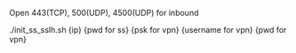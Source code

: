 Open 443(TCP), 500(UDP), 4500(UDP) for inbound

./init_ss_sslh.sh {ip} {pwd for ss} {psk for vpn} {username for vpn} {pwd for vpn}
